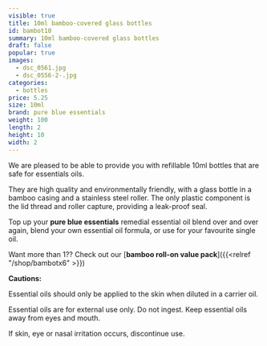 ```yaml
---
visible: true
title: 10ml bamboo-covered glass bottles
id: bambot10
summary: 10ml bamboo-covered glass bottles
draft: false
popular: true
images:
  - dsc_0561.jpg
  - dsc_0556-2-.jpg
categories:
  - bottles
price: 5.25
size: 10ml
brand: pure blue essentials
weight: 100
length: 2
height: 10
width: 2
---
```

We are pleased to be able to provide you with refillable 10ml bottles that are safe for essentials oils.

They are high quality and environmentally friendly, with a glass bottle in a bamboo casing and a stainless steel roller. The only plastic component is the lid thread and roller capture, providing a leak-proof seal.

Top up your **pure blue essentials** remedial essential oil blend over and over again, blend your own essential oil formula, or use for your favourite single oil.

W﻿ant more than 1??  Check out our [**bamboo roll-on value pack**]({{<relref "/shop/bambotx6" >}})


**Cautions:**

Essential oils should only be applied to the skin when diluted in a carrier oil.

Essential oils are for external use only. Do not ingest. Keep essential oils away from eyes and mouth. 

If skin, eye or nasal irritation occurs, discontinue use.